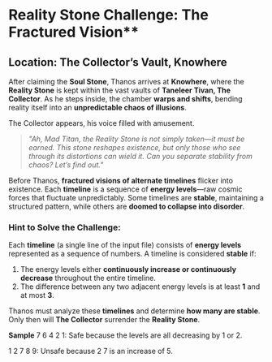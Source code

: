 # Reality Stone Challenge: The Fractured Vision**  

## **Location: The Collector’s Vault, Knowhere**  

After claiming the **Soul Stone**, Thanos arrives at **Knowhere**, where the **Reality Stone** is kept within the vast vaults of **Taneleer Tivan, The Collector**. As he steps inside, the chamber **warps and shifts**, bending reality itself into an **unpredictable chaos of illusions**.  

The Collector appears, his voice filled with amusement.  

> *"Ah, Mad Titan, the Reality Stone is not simply taken—it must be earned. This stone reshapes existence, but only those who see through its distortions can wield it. Can you separate stability from chaos? Let’s find out."*  

Before Thanos, **fractured visions of alternate timelines** flicker into existence. Each **timeline** is a sequence of **energy levels**—raw cosmic forces that fluctuate unpredictably. Some timelines are **stable**, maintaining a structured pattern, while others are **doomed to collapse into disorder**.  

### **Hint to Solve the Challenge:**  
Each **timeline** (a single line of the input file) consists of **energy levels** represented as a sequence of numbers. A timeline is considered **stable** if:  

1. The energy levels either **continuously increase or continuously decrease** throughout the entire timeline.  
2. The difference between any two adjacent energy levels is at least **1** and at most **3**.  

Thanos must analyze these **timelines** and determine **how many are stable**. Only then will **The Collector** surrender the **Reality Stone**.

**Sample**
7 6 4 2 1: Safe because the levels are all decreasing by 1 or 2.

1 2 7 8 9: Unsafe because 2 7 is an increase of 5.